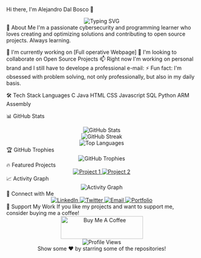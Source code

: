 Hi there, I'm Alejandro Dal Bosco 👋
<div align="center">
  <img src="https://readme-typing-svg.herokuapp.com?font=Fira+Code&pause=1000&color=2196F3&center=true&vCenter=true&width=435&lines=Full+Stack+Developer;Open+Source+Enthusiast;Always+Learning+New+Things" alt="Typing SVG" />
</div>
🚀 About Me
I'm a passionate cybersecurity and programming learner who loves creating and optimizing solutions and contributing to open source projects. Always learning.

🔭 I'm currently working on [Full operative Webpage]
👯 I'm looking to collaborate on Open Source Projects
📫 Right now I'm working on personal brand and I still have to develope a professional e-mail: 
⚡ Fun fact: I'm obsessed with problem solving, not only professionally, but also in my daily basis.

🛠️ Tech Stack
Languages
C
Java
HTML
CSS
Javascript
SQL
Python
ARM Assembly

📊 GitHub Stats
<div align="center">
  <img src="https://github-readme-stats.vercel.app/api?username=[YOUR_USERNAME]&show_icons=true&theme=tokyonight&hide_border=true&count_private=true" alt="GitHub Stats" />
</div>
<div align="center">
  <img src="https://github-readme-streak-stats.herokuapp.com/?user=[YOUR_USERNAME]&theme=tokyonight&hide_border=true" alt="GitHub Streak" />
</div>
<div align="center">
  <img src="https://github-readme-stats.vercel.app/api/top-langs/?username=[YOUR_USERNAME]&layout=compact&theme=tokyonight&hide_border=true" alt="Top Languages" />
</div>
🏆 GitHub Trophies
<div align="center">
  <img src="https://github-profile-trophy.vercel.app/?username=[YOUR_USERNAME]&theme=tokyonight&no-frame=true&no-bg=true&margin-w=4" alt="GitHub Trophies" />
</div>
🔥 Featured Projects
<div align="center">
  <a href="https://github.com/[YOUR_USERNAME]/[PROJECT_1]">
    <img src="https://github-readme-stats.vercel.app/api/pin/?username=[YOUR_USERNAME]&repo=[PROJECT_1]&theme=tokyonight&hide_border=true" alt="Project 1" />
  </a>
  <a href="https://github.com/[YOUR_USERNAME]/[PROJECT_2]">
    <img src="https://github-readme-stats.vercel.app/api/pin/?username=[YOUR_USERNAME]&repo=[PROJECT_2]&theme=tokyonight&hide_border=true" alt="Project 2" />
  </a>
</div>
📈 Activity Graph
<div align="center">
  <img src="https://github-readme-activity-graph.vercel.app/graph?username=[YOUR_USERNAME]&theme=tokyo-night&hide_border=true" alt="Activity Graph" />
</div>
🤝 Connect with Me
<div align="center">
  <a href="https://linkedin.com/in/[YOUR_LINKEDIN]">
    <img src="https://img.shields.io/badge/LinkedIn-0077B5?style=for-the-badge&logo=linkedin&logoColor=white" alt="LinkedIn" />
  </a>
  <a href="https://twitter.com/[YOUR_TWITTER]">
    <img src="https://img.shields.io/badge/Twitter-1DA1F2?style=for-the-badge&logo=twitter&logoColor=white" alt="Twitter" />
  </a>
  <a href="mailto:[YOUR_EMAIL]">
    <img src="https://img.shields.io/badge/Email-D14836?style=for-the-badge&logo=gmail&logoColor=white" alt="Email" />
  </a>
  <a href="https://[YOUR_PORTFOLIO_WEBSITE]">
    <img src="https://img.shields.io/badge/Portfolio-FF5722?style=for-the-badge&logo=todoist&logoColor=white" alt="Portfolio" />
  </a>
</div>
💝 Support My Work
If you like my projects and want to support me, consider buying me a coffee!
<div align="center">
  <a href="https://www.buymeacoffee.com/[YOUR_USERNAME]" target="_blank">
    <img src="https://cdn.buymeacoffee.com/buttons/v2/default-yellow.png" alt="Buy Me A Coffee" height="60px" width="217px" />
  </a>
</div>

<div align="center">
  <img src="https://komarev.com/ghpvc/?username=[YOUR_USERNAME]&label=Profile%20views&color=0e75b6&style=flat" alt="Profile Views" />
</div>
<div align="center">
Show some ❤️ by starring some of the repositories!
</div>
